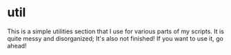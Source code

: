 # util

This is a simple utilities section that I use for various parts of my scripts.
It is quite messy and disorganized; It's also not finished! If you want to use it, go ahead!
